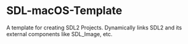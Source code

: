 # SDL-macOS-Template
A template for creating SDL2 Projects. Dynamically links SDL2 and its external components like SDL_Image, etc.
